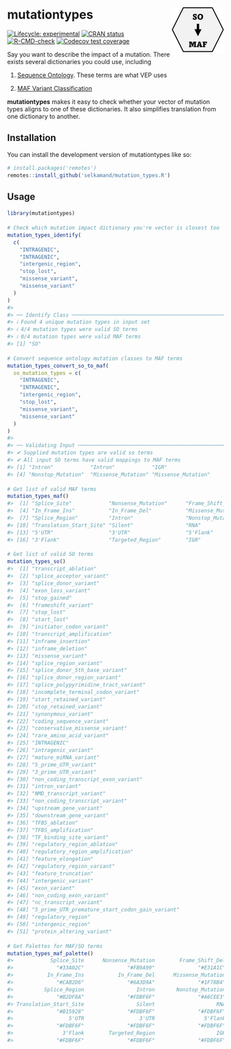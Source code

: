 
<!-- README.md is generated from README.Rmd. Please edit that file -->

# mutationtypes <img src="man/figures/logo.png" align="right" height="108" />

<!-- badges: start -->

[![Lifecycle:
experimental](https://img.shields.io/badge/lifecycle-experimental-orange.svg)](https://lifecycle.r-lib.org/articles/stages.html#experimental)
[![CRAN
status](https://www.r-pkg.org/badges/version/mutationtypes)](https://CRAN.R-project.org/package=mutationtypes)
[![R-CMD-check](https://github.com/selkamand/mutationtypes/actions/workflows/R-CMD-check.yaml/badge.svg)](https://github.com/selkamand/mutationtypes/actions/workflows/R-CMD-check.yaml)
[![Codecov test
coverage](https://codecov.io/gh/selkamand/mutationtypes/branch/master/graph/badge.svg)](https://app.codecov.io/gh/selkamand/mutationtypes?branch=master)
<!-- badges: end -->

Say you want to describe the impact of a mutation. There exists several
dictionaries you could use, including

1)  [Sequence Ontology](http://www.sequenceontology.org/). These terms
    are what VEP uses

2)  [MAF Variant
    Classification](https://docs.gdc.cancer.gov/Encyclopedia/pages/Mutation_Annotation_Format_TCGAv2/)

**mutationtypes** makes it easy to check whether your vector of mutation
types aligns to one of these dictionaries. It also simplifies
translation from one dictionary to another.

## Installation

You can install the development version of mutationtypes like so:

``` r
# install.packages('remotes')
remotes::install_github('selkamand/mutation_types.R')
```

## Usage

``` r
library(mutationtypes)

# Check which mutation impact dictionary you're vector is closest too
mutation_types_identify(
  c(
    "INTRAGENIC", 
    "INTRAGENIC", 
    "intergenic_region", 
    "stop_lost", 
    "missense_variant", 
    "missense_variant"
  )
)
#> 
#> ── Identify Class ──────────────────────────────────────────────────────────────
#> ℹ Found 4 unique mutation types in input set
#> ℹ 4/4 mutation types were valid SO terms
#> ℹ 0/4 mutation types were valid MAF terms
#> [1] "SO"

# Convert sequence ontology mutation classes to MAF terms
mutation_types_convert_so_to_maf(
  so_mutation_types = c(
    "INTRAGENIC", 
    "INTRAGENIC", 
    "intergenic_region", 
    "stop_lost", 
    "missense_variant", 
    "missense_variant"
  )
)
#> 
#> ── Validating Input ────────────────────────────────────────────────────────────
#> ✔ Supplied mutation types are valid so terms
#> ✔ All input SO terms have valid mappings to MAF terms
#> [1] "Intron"            "Intron"            "IGR"              
#> [4] "Nonstop_Mutation"  "Missense_Mutation" "Missense_Mutation"

# Get list of valid MAF terms
mutation_types_maf()
#>  [1] "Splice_Site"            "Nonsense_Mutation"      "Frame_Shift_Del"       
#>  [4] "In_Frame_Ins"           "In_Frame_Del"           "Missense_Mutation"     
#>  [7] "Splice_Region"          "Intron"                 "Nonstop_Mutation"      
#> [10] "Translation_Start_Site" "Silent"                 "RNA"                   
#> [13] "5'UTR"                  "3'UTR"                  "5'Flank"               
#> [16] "3'Flank"                "Targeted_Region"        "IGR"

# Get list of valid SO terms
mutation_types_so()
#>  [1] "transcript_ablation"                           
#>  [2] "splice_acceptor_variant"                       
#>  [3] "splice_donor_variant"                          
#>  [4] "exon_loss_variant"                             
#>  [5] "stop_gained"                                   
#>  [6] "frameshift_variant"                            
#>  [7] "stop_lost"                                     
#>  [8] "start_lost"                                    
#>  [9] "initiator_codon_variant"                       
#> [10] "transcript_amplification"                      
#> [11] "inframe_insertion"                             
#> [12] "inframe_deletion"                              
#> [13] "missense_variant"                              
#> [14] "splice_region_variant"                         
#> [15] "splice_donor_5th_base_variant"                 
#> [16] "splice_donor_region_variant"                   
#> [17] "splice_polypyrimidine_tract_variant"           
#> [18] "incomplete_terminal_codon_variant"             
#> [19] "start_retained_variant"                        
#> [20] "stop_retained_variant"                         
#> [21] "synonymous_variant"                            
#> [22] "coding_sequence_variant"                       
#> [23] "conservative_missense_variant"                 
#> [24] "rare_amino_acid_variant"                       
#> [25] "INTRAGENIC"                                    
#> [26] "intragenic_variant"                            
#> [27] "mature_miRNA_variant"                          
#> [28] "5_prime_UTR_variant"                           
#> [29] "3_prime_UTR_variant"                           
#> [30] "non_coding_transcript_exon_variant"            
#> [31] "intron_variant"                                
#> [32] "NMD_transcript_variant"                        
#> [33] "non_coding_transcript_variant"                 
#> [34] "upstream_gene_variant"                         
#> [35] "downstream_gene_variant"                       
#> [36] "TFBS_ablation"                                 
#> [37] "TFBS_amplification"                            
#> [38] "TF_binding_site_variant"                       
#> [39] "regulatory_region_ablation"                    
#> [40] "regulatory_region_amplification"               
#> [41] "feature_elongation"                            
#> [42] "regulatory_region_variant"                     
#> [43] "feature_truncation"                            
#> [44] "intergenic_variant"                            
#> [45] "exon_variant"                                  
#> [46] "non_coding_exon_variant"                       
#> [47] "nc_transcript_variant"                         
#> [48] "5_prime_UTR_premature_start_codon_gain_variant"
#> [49] "regulatory_region"                             
#> [50] "intergenic_region"                             
#> [51] "protein_altering_variant"

# Get Palettes for MAF/SO terms
mutation_types_maf_palette()
#>            Splice_Site      Nonsense_Mutation        Frame_Shift_Del 
#>              "#33A02C"              "#FB9A99"              "#E31A1C" 
#>           In_Frame_Ins           In_Frame_Del      Missense_Mutation 
#>              "#CAB2D6"              "#6A3D9A"              "#1F78B4" 
#>          Splice_Region                 Intron       Nonstop_Mutation 
#>              "#B2DF8A"              "#FDBF6F"              "#A6CEE3" 
#> Translation_Start_Site                 Silent                    RNA 
#>              "#B15928"              "#FDBF6F"              "#FDBF6F" 
#>                  5'UTR                  3'UTR                5'Flank 
#>              "#FDBF6F"              "#FDBF6F"              "#FDBF6F" 
#>                3'Flank        Targeted_Region                    IGR 
#>              "#FDBF6F"              "#FDBF6F"              "#FDBF6F"
```
